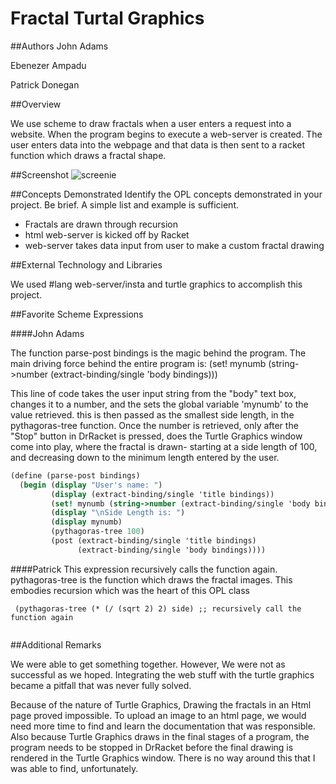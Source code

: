 # Fractal Turtal Graphics

##Authors
John Adams

Ebenezer Ampadu

Patrick Donegan

##Overview

We use scheme to draw fractals when a user enters a request into a website. When the program begins to execute a 
web-server is created. The user enters data into the webpage and that data is then sent to a racket function which 
draws a fractal shape.

##Screenshot
![screenie](https://cloud.githubusercontent.com/assets/17749976/14918342/6847d69c-0df1-11e6-9172-bc53942be614.jpg)

##Concepts Demonstrated
Identify the OPL concepts demonstrated in your project. Be brief. A simple list and example is sufficient. 
* Fractals are drawn through recursion
* html web-server is kicked off by Racket
* web-server takes data input from user to make a custom fractal drawing 

##External Technology and Libraries

We used #lang web-server/insta and turtle graphics to accomplish this project.

##Favorite Scheme Expressions


####John Adams

The function parse-post bindings is the magic behind the program. The main driving force behind the entire program is: 
(set! mynumb (string->number (extract-binding/single 'body bindings)))

This line of code takes the user input string from the "body" text box, changes it to a number, and the sets the global variable 'mynumb' to the value retrieved. this is then passed as the smallest side length, in the pythagoras-tree function. Once the number is retrieved, only after the "Stop" button in DrRacket is pressed, does the Turtle Graphics window come into play, where the fractal is drawn- starting at a side length of 100, and decreasing down to the minimum length entered by the user.

```scheme
(define (parse-post bindings)
  (begin (display "User's name: ")
         (display (extract-binding/single 'title bindings))
         (set! mynumb (string->number (extract-binding/single 'body bindings)))
         (display "\nSide Length is: ")
         (display mynumb)
         (pythagoras-tree 100)
         (post (extract-binding/single 'title bindings)
               (extract-binding/single 'body bindings))))
```


####Patrick
This expression recursively calls the function again. pythagoras-tree is the function which draws the fractal images. This embodies recursion which was the heart of this OPL class
```
 (pythagoras-tree (* (/ (sqrt 2) 2) side) ;; recursively call the function again   
 
 ```

##Additional Remarks

We were able to get something together. However, We were not as successful as we hoped. Integrating the web stuff
with the turtle graphics became a pitfall that was never fully solved.

Because of the nature of Turtle Graphics, Drawing the fractals in an Html page proved impossible. To upload an image to an html page, we would need more time to find and learn the documentation that was responsible.
Also because Turtle Graphics draws in the final stages of a program, the program needs to be stopped in DrRacket before the final drawing is rendered in the Turtle Graphics window. There is no way around this that I was able to find, unfortunately.

